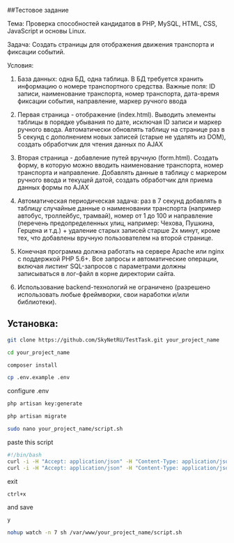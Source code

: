 ##Тестовое задание

Тема: Проверка способностей кандидатов в PHP, MySQL, HTML, CSS, JavaScript и основы Linux.

Задача: Создать страницы для отображения движения транспорта и фиксации событий.

Условия:
1. База данных: одна БД, одна таблица. В БД требуется хранить информацию о номере транспортного средства. Важные поля: ID записи, наименование транспорта, номер транспорта, дата-время фиксации события, направление, маркер ручного ввода

2. Первая страница - отображение (index.html). Выводить элементы таблицы в порядке убывания по дате, исключая ID записи и маркер ручного ввода. Автоматически обновлять таблицу на странице раз в 5 секунд с дополнением новых записей (старые не удалять из DOM), создать обработчик для чтения данных по AJAX

3. Вторая страница - добавление путей вручную (form.html). Создать форму, в которую можно вводить наименование транспорта, номер транспорта и направление. Добавлять данные в таблицу с маркером ручного ввода и текущей датой, создать обработчик для приема данных формы по AJAX

4. Автоматическая периодическая задача: раз в 7 секунд добавлять в таблицу случайные данные о наименовании транспорта (например автобус, троллейбус, трамвай), номер от 1 до 100 и направление (перечень предопределенных улиц, например: Чехова, Пушкина, Герцена и т.д.) + удаление старых записей старше 2х минут, кроме тех, что добавлены вручную пользователем на второй странице.

5. Конечная программа должна работать на сервере Apache или nginx с поддержкой PHP 5.6+. Все запросы и автоматические операции, включая листинг SQL-запросов с параметрами должны записываться в лог-файл в корне директории сайта.

6. Использование backend-технологий не ограничено (разрешено использовать любые фреймворки, свои наработки и/или библиотеки).

## Установка:

```bash
git clone https://github.com/SkyNetRU/TestTask.git your_project_name
```
```bash
cd your_project_name
```
```bash
composer install
```

```bash
cp .env.example .env
```

configure .env

```bash
php artisan key:generate
```
```bash
php artisan migrate
```


```bash
sudo nano your_project_name/script.sh
```

paste this script
```bash
#!/bin/bash
curl -i -H "Accept: application/json" -H "Content-Type: application/json" http://your_domain_or_ip/generateTransport
curl -i -H "Accept: application/json" -H "Content-Type: application/json" http://your_domain_or_ip/deleteOldTransports
```

exit
```bash
ctrl+x 
```

and save
```bash
y
```

```bash
nohup watch -n 7 sh /var/www/your_project_name/script.sh
```




